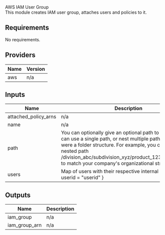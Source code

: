 AWS IAM User Group  
This module creates IAM user group, attaches users and policies to it.

## Requirements

No requirements.

## Providers

| Name | Version |
|------|---------|
| aws | n/a |

## Inputs

| Name | Description | Type | Default | Required |
|------|-------------|------|---------|:--------:|
| attached\_policy\_arns | n/a | `map(string)` | n/a | yes |
| name | n/a | `string` | n/a | yes |
| path | You can optionally give an optional path to the group. You can use a single path, or nest multiple paths as if they were a folder structure. For example, you could use the nested path /division\_abc/subdivision\_xyz/product\_1234/engineering/ to match your company's organizational structure. | `string` | `"/"` | no |
| users | Map of users with their respective internal keys. Can be { userid = "userid" } | `map(string)` | n/a | yes |

## Outputs

| Name | Description |
|------|-------------|
| iam\_group | n/a |
| iam\_group\_arn | n/a |

